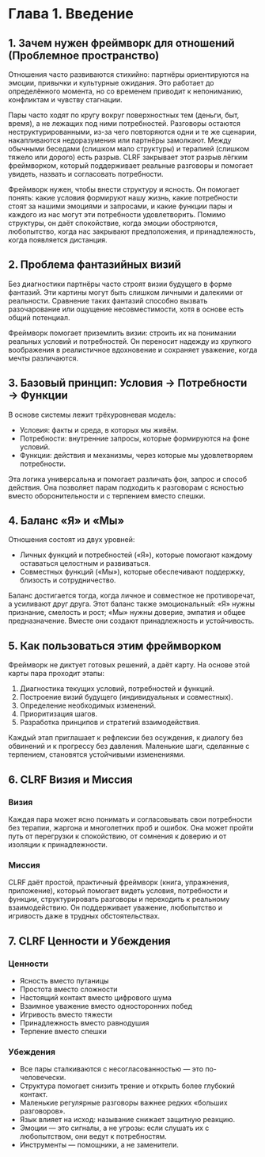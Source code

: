 # Глава 1. Введение

## 1. Зачем нужен фреймворк для отношений (Проблемное пространство)

Отношения часто развиваются стихийно: партнёры ориентируются на эмоции, привычки и культурные ожидания. Это работает до определённого момента, но со временем приводит к непониманию, конфликтам и чувству стагнации.

Пары часто ходят по кругу вокруг поверхностных тем (деньги, быт, время), а не лежащих под ними потребностей. Разговоры остаются неструктурированными, из-за чего повторяются одни и те же сценарии, накапливаются недоразумения или партнёры замолкают. Между обычными беседами (слишком мало структуры) и терапией (слишком тяжело или дорого) есть разрыв. CLRF закрывает этот разрыв лёгким фреймворком, который поддерживает реальные разговоры и помогает увидеть, назвать и согласовать потребности.

Фреймворк нужен, чтобы внести структуру и ясность. Он помогает понять: какие условия формируют нашу жизнь, какие потребности стоят за нашими эмоциями и запросами, и какие функции пары и каждого из нас могут эти потребности удовлетворить. Помимо структуры, он даёт спокойствие, когда эмоции обостряются, любопытство, когда нас закрывают предположения, и принадлежность, когда появляется дистанция.

## 2. Проблема фантазийных визий

Без диагностики партнёры часто строят визии будущего в форме фантазий. Эти картины могут быть слишком личными и далекими от реальности. Сравнение таких фантазий способно вызвать разочарование или ощущение несовместимости, хотя в основе есть общий потенциал.

Фреймворк помогает приземлить визии: строить их на понимании реальных условий и потребностей. Он переносит надежду из хрупкого воображения в реалистичное вдохновение и сохраняет уважение, когда мечты различаются.

## 3. Базовый принцип: Условия → Потребности → Функции

В основе системы лежит трёхуровневая модель:

- Условия: факты и среда, в которых мы живём.
- Потребности: внутренние запросы, которые формируются на фоне условий.
- Функции: действия и механизмы, через которые мы удовлетворяем потребности.

Эта логика универсальна и помогает различать фон, запрос и способ действия. Она позволяет парам подходить к разговорам с ясностью вместо оборонительности и с терпением вместо спешки.

## 4. Баланс «Я» и «Мы»

Отношения состоят из двух уровней:

- Личных функций и потребностей («Я»), которые помогают каждому оставаться целостным и развиваться.
- Совместных функций («Мы»), которые обеспечивают поддержку, близость и сотрудничество.

Баланс достигается тогда, когда личное и совместное не противоречат, а усиливают друг друга. Этот баланс также эмоциональный: «Я» нужны признание, смелость и рост; «Мы» нужны доверие, эмпатия и общее предназначение. Вместе они создают принадлежность и устойчивость.

## 5. Как пользоваться этим фреймворком

Фреймворк не диктует готовых решений, а даёт карту. На основе этой карты пара проходит этапы:

1. Диагностика текущих условий, потребностей и функций.
2. Построение визий будущего (индивидуальных и совместных).
3. Определение необходимых изменений.
4. Приоритизация шагов.
5. Разработка принципов и стратегий взаимодействия.

Каждый этап приглашает к рефлексии без осуждения, к диалогу без обвинений и к прогрессу без давления. Маленькие шаги, сделанные с терпением, становятся устойчивыми изменениями.

## 6. CLRF Визия и Миссия

### Визия

Каждая пара может ясно понимать и согласовывать свои потребности без терапии, жаргона и многолетних проб и ошибок. Она может пройти путь от перегрузки к спокойствию, от сомнения к доверию и от изоляции к принадлежности.

### Миссия

CLRF даёт простой, практичный фреймворк (книга, упражнения, приложение), который помогает видеть условия, потребности и функции, структурировать разговоры и переходить к реальному взаимодействию. Он поддерживает уважение, любопытство и игривость даже в трудных обстоятельствах.

## 7. CLRF Ценности и Убеждения

### Ценности

- Ясность вместо путаницы
- Простота вместо сложности
- Настоящий контакт вместо цифрового шума
- Взаимное уважение вместо односторонних побед
- Игривость вместо тяжести
- Принадлежность вместо равнодушия
- Терпение вместо спешки

### Убеждения

- Все пары сталкиваются с несогласованностью — это по-человечески.
- Структура помогает снизить трение и открыть более глубокий контакт.
- Маленькие регулярные разговоры важнее редких «больших разговоров».
- Язык влияет на исход: называние снижает защитную реакцию.
- Эмоции — это сигналы, а не угрозы: если слушать их с любопытством, они ведут к потребностям.
- Инструменты — помощники, а не заменители.
